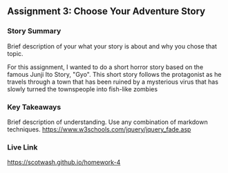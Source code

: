 ## Assignment 3: Choose Your Adventure Story

### Story Summary

Brief description of your what your story is about and why you chose that topic.

For this assignment, I wanted to do a short horror story based on the famous Junji Ito Story, "Gyo". This short story follows the protagonist as he travels through a town that has been ruined by a mysterious virus that has slowly turned the townspeople into fish-like zombies

### Key Takeaways

Brief description of understanding. Use any combination of markdown techniques.
https://www.w3schools.com/jquery/jquery_fade.asp

### Live Link

https://scotwash.github.io/homework-4